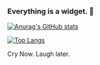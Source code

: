### Everything is a widget. 👋

[![Anurag's GitHub stats](https://github-readme-stats.vercel.app/api?username=RickHPotter&show_icons=true&theme=dracula)](https://github.com/anuraghazra/github-readme-stats)


[![Top Langs](https://github-readme-stats.vercel.app/api/top-langs/?username=RickHPotter&langs_count=4)](https://github.com/anuraghazra/github-readme-stats)


Cry Now.
Laugh later.
